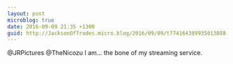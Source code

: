 ```yaml
---
layout: post
microblog: true
date: 2016-09-09 21:35 +1300
guid: http://JacksonOfTrades.micro.blog/2016/09/09/t774164389935013888.html
---
```

@JRPictures @TheNicozu I am... the bone of my streaming service.
